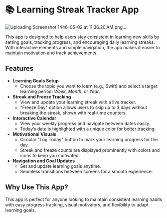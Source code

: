 <h1>📚 Learning Streak Tracker App</h1>

![Uploading Screenshot 1446-05-02 at 11.36.20 AM.png…]()

<!-- Image at the top -->


<p>This app is designed to help users stay consistent in learning new skills by setting goals, tracking progress, and encouraging daily learning streaks. With interactive elements and simple navigation, the app makes it easier to maintain motivation and track achievements.</p>

<h2>Features</h2>
<ul>
  <li><strong>Learning Goals Setup</strong>
    <ul>
      <li>Choose the topic you want to learn (e.g., Swift) and select a target learning period: <em>Week</em>, <em>Month</em>, or <em>Year</em>.</li>
    </ul>
  </li>
  
  <li><strong>Streak and Freeze Tracking</strong>
    <ul>
      <li>View and update your learning streak with a live tracker.</li>
      <li>"Freeze Day" option allows users to skip up to 3 days without breaking the streak, shown with real-time counters.</li>
    </ul>
  </li>
  
  <li><strong>Interactive Calendar</strong>
    <ul>
      <li>View your weekly progress and navigate between dates easily.</li>
      <li>Today’s date is highlighted with a unique color for better tracking.</li>
    </ul>
  </li>
  
  <li><strong>Motivational Visuals</strong>
    <ul>
      <li>Circular "Log Today" button to mark your learning progress for the day.</li>
      <li>Streak and freeze counts are displayed prominently with colors and icons to keep you motivated.</li>
    </ul>
  </li>
  
  <li><strong>Navigation and Goal Updates</strong>
    <ul>
      <li>Set and update learning goals anytime.</li>
      <li>Seamless transitions between screens for a smooth experience.</li>
    </ul>
  </li>
</ul>

<h2>Why Use This App?</h2>
<p>This app is perfect for anyone looking to maintain consistent learning habits with easy progress tracking, visual motivators, and flexibility to adapt learning goals.</p>
